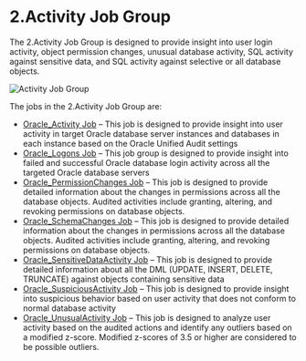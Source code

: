 # 2.Activity Job Group

The 2.Activity Job Group is designed to provide insight into user login activity, object permission
changes, unusual database activity, SQL activity against sensitive data, and SQL activity against
selective or all database objects.

![Activity Job Group](/img/product_docs/accessanalyzer/12.0/solutions/databases/oracle/activity/jobgroup25.webp)

The jobs in the 2.Activity Job Group are:

- [Oracle_Activity Job](/docs/accessanalyzer/12.0/solutions/databases/oracle/activity/oracle_activity.md) – This job is designed to provide insight into user
  activity in target Oracle database server instances and databases in each instance based on the
  Oracle Unified Audit settings
- [Oracle_Logons Job](/docs/accessanalyzer/12.0/solutions/databases/oracle/activity/oracle_logons.md) – This job group is designed to provide insight into failed
  and successful Oracle database login activity across all the targeted Oracle database servers
- [Oracle_PermissionChanges Job](/docs/accessanalyzer/12.0/solutions/databases/oracle/activity/oracle_permissionchanges.md) – This job is designed to provide
  detailed information about the changes in permissions across all the database objects. Audited
  activities include granting, altering, and revoking permissions on database objects.
- [Oracle_SchemaChanges Job](/docs/accessanalyzer/12.0/solutions/databases/oracle/activity/oracle_schemachanges.md) – This job is designed to provide detailed
  information about the changes in permissions across all the database objects. Audited activities
  include granting, altering, and revoking permissions on database objects.
- [Oracle_SensitiveDataActivity Job](/docs/accessanalyzer/12.0/solutions/databases/oracle/activity/oracle_sensitivedataactivity.md) – This job is designed to
  provide detailed information about all the DML (UPDATE, INSERT, DELETE, TRUNCATE) against objects
  containing sensitive data
- [Oracle_SuspiciousActivity Job](/docs/accessanalyzer/12.0/solutions/databases/oracle/activity/oracle_suspiciousactivity.md) – This job is designed to provide
  insight into suspicious behavior based on user activity that does not conform to normal database
  activity
- [Oracle_UnusualActivity Job](/docs/accessanalyzer/12.0/solutions/databases/oracle/activity/oracle_unusualactivity.md) – This job is designed to analyze user
  activity based on the audited actions and identify any outliers based on a modified z-score.
  Modified z-scores of 3.5 or higher are considered to be possible outliers.
